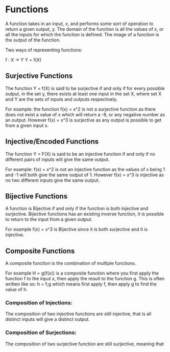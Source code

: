 # Functions

A function takes in an input, x, and performs some sort of operation to return a given output, y. The domain of the function is all the values of x, or all the inputs for which the function is defined. The image of a function is the output of the function.

Two ways of representing functions:

f : X → Y    Y = f(X)

## Surjective Functions

The function Y = f(X) is said to be surjective if and only if for every possible output, in the set y, there exists at least one input in the set X, where set X and Y are the sets of inputs and outputs respectively.

For example: the function f(x) = x^2 is not a surjective function as there does not exist a value of x which will return a -8, or any negative number as an output. However f(x) = x^3 is surjective as any output is possible to get from a given input x.

## Injective/Encoded Functions

The function Y = F(X) is said to be an injective function if and only if no different pairs of inputs will give the same output.

For example: f(x) = x^2 is not an injective function as the values of x being 1 and -1 will both give the same output of 1. However f(x) = x^3 is injective as no two different inputs give the same output.

## Bijective Functions

A function is Bijective if and only if the function is both injective and surjective. Bijective functions has an existing inverse function, it is possible to return to the input from a given output. 

For example f(x) = x^3 is Bijective since it is both surjective and it is injective.



## Composite Functions

A composite function is the combination of multiple functions.

For example H = g(f(x)) is a composite function where you first apply the function f to the input x, then apply the result to the function g. This is often written like so: h = f;g which means first apply f, then apply g to find the value of h.

### Composition of Injections:

The composition of two injective functions are still injective, that is all distinct inputs will give a distinct output.

### Composition of Surjections:

The composition of two surjective function are still surjective, meaning that 



